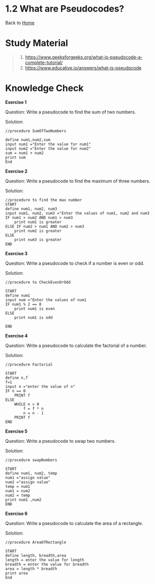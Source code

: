 # 1.2 What are Pseudocodes?

Back to [Home](../../README.md)

# Study Material
>
> 1. <https://www.geeksforgeeks.org/what-is-pseudocode-a-complete-tutorial/>
> 2. <https://www.educative.io/answers/what-is-pseudocode>

# Knowledge Check

**Exercise 1**

Question: Write a pseudocode to find the sum of two numbers.

Solution:

```text
//procedure SumOfTwoNumbers

define num1,num2,sum
input num1 ="Enter the value for num1"
input num2 ="Enter the value for num2"
sum = num1 + num2
print sum
End
```

**Exercise 2**

Question: Write a pseudocode to find the maximum of three numbers.

Solution:

```text
//procedure to find the max number 
START
define num1, num2, num3
input num1, num2, num3 ="Enter the values of num1, num2 and num3
IF num1 > num2 AND num1 > num3
    print num1 is greater
ELSE IF num2 > num1 AND num2 > num3
    print num2 is greater
ELSE
    print num3 is greater
END

```

**Exercise 3**

Question: Write a pseudocode to check if a number is even or odd.

Solution:

```text
//procedure to CheckEvenOrOdd

START
define num1
input num ="Enter the values of num1
IF num1 % 2 == 0
    print num1 is even
ELSE 
    print num1 is odd

END
```

**Exercise 4**

Question: Write a pseudocode to calculate the factorial of a number.

Solution:

```text
//procedure Factorial

START
define n,f
f=1
input n ="enter the value of n"
IF n == 0
    PRINT f
ELSE 
    WHILE n > 0
        f = f * n
        n = n - 1        
    PRINT f
END

```

**Exercise 5**

Question: Write a pseudocode to swap two numbers.

Solution:

```text
//procedure swapNumbers

START
define num1, num2, temp
num1 ="assign value"
num2 ="assign value"
temp = num1 
num1 = num2
num2 = temp
print num1 ,num2
END

```

**Exercise 6**

Question: Write a pseudocode to calculate the area of a rectangle.

Solution:

```text
//procedure AreaOfRectangle

START
define length, breadth,area
length = enter the value for length
breadth = enter the value for breadth
area = length * breadth
print area
End

```
